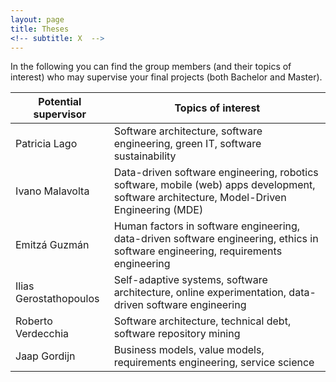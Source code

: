 ```yaml
---
layout: page
title: Theses
<!-- subtitle: X  -->
---
```


In the following you can find the group members (and their topics of interest) who may supervise your final projects (both Bachelor and Master).

| Potential supervisor | Topics of interest |
| --- | --- |
| Patricia Lago | Software architecture, software engineering, green IT, software sustainability |
| Ivano Malavolta | Data-driven software engineering, robotics software, mobile (web) apps development, software architecture, Model-Driven Engineering (MDE) |
| Emitzá Guzmán | Human factors in software engineering, data-driven software engineering, ethics in software engineering, requirements engineering |
| Ilias Gerostathopoulos | Self-adaptive systems, software architecture, online experimentation, data-driven software engineering |
| Roberto Verdecchia | Software architecture, technical debt, software repository mining |
| Jaap Gordijn | Business models, value models, requirements engineering, service science |
